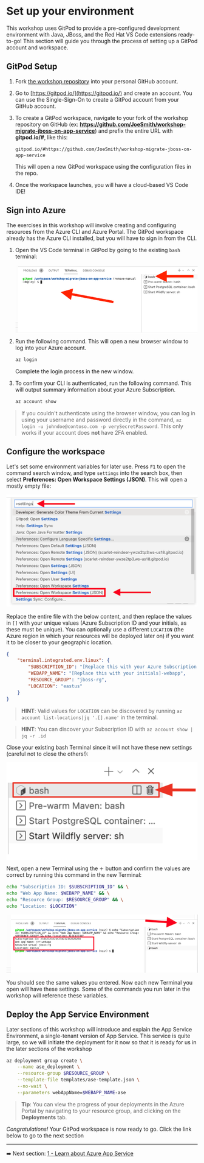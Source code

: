 # Set up your environment

This workshop uses GitPod to provide a pre-configured development environment with Java, JBoss, and the Red Hat VS Code extensions ready-to-go! This section will guide you through the process of setting up a GitPod account and workspace.

## GitPod Setup

1. Fork [the workshop repository](https://github.com/Azure-Samples/workshop-migrate-jboss-on-app-service) into your personal GitHub account.
2. Go to [https://gitpod.io/](https://gitpod.io/) and create an account. You can use the Single-Sign-On to create a GitPod account from your GitHub account.
3. To create a GitPod workspace, navigate to your fork of the workshop repository on GitHub (ex: **https://github.com/JoeSmith/workshop-migrate-jboss-on-app-service**) and prefix the entire URL with **gitpod.io/#**, like this:

    ```text
    gitpod.io/#https://github.com/JoeSmith/workshop-migrate-jboss-on-app-service
    ```

    This will open a new GitPod workspace using the configuration files in the repo.

4. Once the workspace launches, you will have a cloud-based VS Code IDE!

## Sign into Azure

The exercises in this workshop will involve creating and configuring resources from the Azure CLI and Azure Portal. The GitPod workspace already has the Azure CLI installed, but you will have to sign in from the CLI.

1. Open the VS Code terminal in GitPod by going to the existing `bash` terminal:

    <img src="../img/0-terminal.png" width=650 align=center>


2. Run the following command. This will open a new browser window to log into your Azure account.

    ```bash
    az login
    ```

    Complete the login process in the new window.

3. To confirm your CLI is authenticated, run the following command. This will output summary information about your Azure Subscription.

    ```bash
    az account show
    ```

> If you couldn't authenticate using the browser window, you can log in using your username and password directly in the command, `az login -u johndoe@contoso.com -p verySecretPassword`. This only works if your account does **not** have 2FA enabled.

## Configure the workspace

Let's set some environment variables for later use. Press `F1` to open the command search window, and type `settings` into the search box, then select **Preferences: Open Workspace Settings (JSON)**. This will open a mostly empty file:

![Preferences](../img/0-prefs.png)

Replace the entire file with the below content, and then replace the values in `[]` with your unique values (Azure Subscription ID and your initials, as these must be unique). You can optionally use a different `LOCATION` (the Azure region in which your resources will be deployed later on) if you want it to be closer to your geographic location.

```json
{
    "terminal.integrated.env.linux": {
        "SUBSCRIPTION_ID": "[Replace this with your Azure Subscription ID]",
        "WEBAPP_NAME": "[Replace this with your initials]-webapp",
        "RESOURCE_GROUP": "jboss-rg",
        "LOCATION": "eastus"
    }
}
```

> **HINT**: Valid values for `LOCATION` can be discovered by running `az account list-locations|jq '.[].name'` in the terminal.

> **HINT**: You can discover your Subscription ID with `az account show | jq -r .id`

Close your existing bash Terminal since it will not have these new settings (careful not to close the others!):

<img src="../img/0-bash-kill.png" width=650 align=center>

Next, open a new Terminal using the `＋` button and confirm the values are correct by running this command in the new Terminal:

```sh
echo "Subscription ID: $SUBSCRIPTION_ID" && \
echo "Web App Name: $WEBAPP_NAME" && \
echo "Resource Group: $RESOURCE_GROUP" && \
echo "Location: $LOCATION"
```

![Preferences](../img/0-env-test.png)

You should see the same values you entered. Now each new Terminal you open will have these settings. Some of the commands you run later in the workshop will reference these variables.

## Deploy the App Service Environment

Later sections of this workshop will introduce and explain the App Service Environment, a single-tenant version of App Service. This service is quite large, so we will initiate the deployment for it now so that it is ready for us in the later sections of the workshop

```bash
az deployment group create \
    --name ase_deployment \
    --resource-group $RESOURCE_GROUP \
    --template-file templates/ase-template.json \
    --no-wait \
    --parameters webAppName=$WEBAPP_NAME-ase
```

> **Tip**: You can view the progress of your deployments in the Azure Portal by navigating to your resource group, and clicking on the **Deployments** tab.

*Congratulations!* Your GitPod workspace is now ready to go. Click the link below to go to the next section

---

➡️ Next section: [1 - Learn about Azure App Service](1-learn-about-app-service.md)
